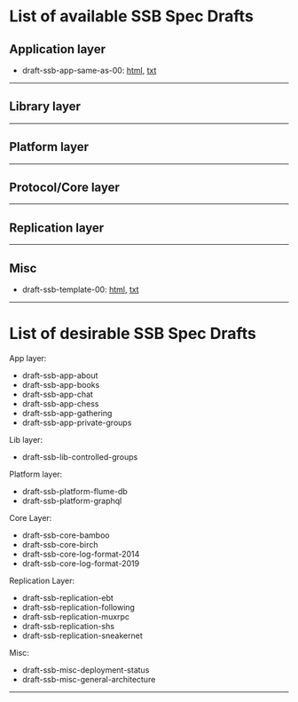 # List of available SSB Spec Drafts

## Application layer

- draft-ssb-app-same-as-00:
  [html](http://htmlpreview.github.com/?https://github.com/ssbc/ssb-spec-drafts/blob/master/drafts/draft-ssb-app-same-as/00/draft-ssb-app-same-as-00.html),
  [txt](draft-ssb-app-same-as/00/draft-ssb-app-same-as-00.txt)


---

## Library layer

---

## Platform layer

---

## Protocol/Core layer

---

## Replication layer

---

## Misc

- draft-ssb-template-00:
  [html](https://htmlpreview.github.com/?https://github.com/ssbc/ssb-spec-drafts/blob/master/drafts/template/00/draft-ssb-template-00.html),
  [txt](template/00/draft-ssb-template-00.txt)


---
# List of desirable SSB Spec Drafts

App layer:
- draft-ssb-app-about
- draft-ssb-app-books
- draft-ssb-app-chat
- draft-ssb-app-chess
- draft-ssb-app-gathering
- draft-ssb-app-private-groups

Lib layer:
- draft-ssb-lib-controlled-groups

Platform layer:
- draft-ssb-platform-flume-db
- draft-ssb-platform-graphql

Core Layer:
- draft-ssb-core-bamboo
- draft-ssb-core-birch
- draft-ssb-core-log-format-2014
- draft-ssb-core-log-format-2019

Replication Layer:
- draft-ssb-replication-ebt
- draft-ssb-replication-following
- draft-ssb-replication-muxrpc
- draft-ssb-replication-shs
- draft-ssb-replication-sneakernet

Misc:
- draft-ssb-misc-deployment-status
- draft-ssb-misc-general-architecture

---
